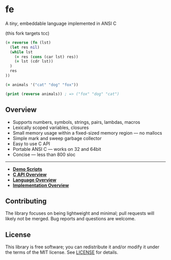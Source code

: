 # fe
A *tiny*, embeddable language implemented in ANSI C

(this fork targets tcc)

```clojure
(= reverse (fn (lst)
  (let res nil)
  (while lst
    (= res (cons (car lst) res))
    (= lst (cdr lst))
  )
  res
))

(= animals '("cat" "dog" "fox"))

(print (reverse animals)) ; => ("fox" "dog" "cat")
```

## Overview
* Supports numbers, symbols, strings, pairs, lambdas, macros
* Lexically scoped variables, closures
* Small memory usage within a fixed-sized memory region — no mallocs
* Simple mark and sweep garbage collector
* Easy to use C API
* Portable ANSI C — works on 32 and 64bit
* Concise — less than 800 sloc

---

* **[Demo Scripts](scripts)**
* **[C API Overview](doc/capi.md)**
* **[Language Overview](doc/lang.md)**
* **[Implementation Overview](doc/impl.md)**


## Contributing
The library focuses on being lightweight and minimal; pull requests will
likely not be merged. Bug reports and questions are welcome.


## License
This library is free software; you can redistribute it and/or modify it under
the terms of the MIT license. See [LICENSE](LICENSE) for details.
